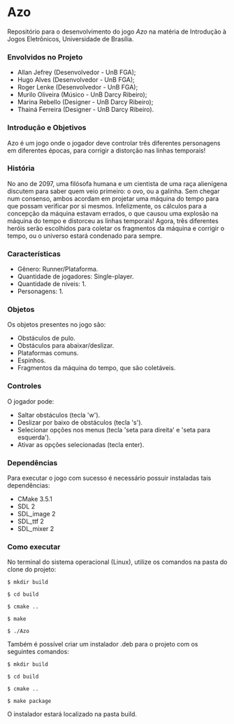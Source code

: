 # Azo


Repositório para o desenvolvimento do jogo _Azo_ na matéria de Introdução à Jogos Eletrônicos, Universidade de Brasília.


### Envolvidos no Projeto

* Allan Jefrey (Desenvolvedor - UnB FGA);
* Hugo Alves (Desenvolvedor - UnB FGA);
* Roger Lenke (Desenvolvedor - UnB FGA);
* Murilo Oliveira (Músico - UnB Darcy Ribeiro);
* Marina Rebello (Designer - UnB Darcy Ribeiro);
* Thainá Ferreira (Designer - UnB Darcy Ribeiro).

### Introdução e Objetivos

Azo é um jogo onde o jogador deve controlar três diferentes personagens em diferentes épocas, para corrigir a distorção nas linhas temporais!

### História

No ano de 2097, uma filósofa humana e um cientista de uma raça alienígena discutem para saber quem veio primeiro: o ovo, ou a galinha. Sem chegar num consenso, ambos acordam em projetar uma máquina do tempo para que possam verificar por si mesmos. Infelizmente, os cálculos para a concepção da máquina estavam errados, o que causou uma explosão na máquina do tempo e distorceu as linhas temporais! Agora, três diferentes heróis serão escolhidos para coletar os fragmentos da máquina e corrigir o tempo, ou o universo estará condenado para sempre.

### Características

* Gênero: Runner/Plataforma.
* Quantidade de jogadores: Single-player.
* Quantidade de níveis: 1.
* Personagens: 1.

### Objetos

Os objetos presentes no jogo são:
* Obstáculos de pulo.
* Obstáculos para abaixar/deslizar.
* Plataformas comuns.
* Espinhos.
* Fragmentos da máquina do tempo, que são coletáveis.

### Controles

O jogador pode:
* Saltar obstáculos (tecla 'w').
* Deslizar por baixo de obstáculos (tecla 's').
* Selecionar opções nos menus (tecla 'seta para direita' e 'seta para esquerda').
* Ativar as opções selecionadas (tecla enter).

### Dependências

Para executar o jogo com sucesso é necessário possuir instaladas tais dependências:
* CMake 3.5.1
* SDL 2
* SDL_image 2
* SDL_ttf 2
* SDL_mixer 2

### Como executar

No terminal do sistema operacional (Linux), utilize os comandos na pasta do clone do projeto:
```
$ mkdir build
```
```
$ cd build
```
```
$ cmake ..
```
```
$ make
```
```
$ ./Azo
```

Também é possível criar um instalador .deb para o projeto com os seguintes comandos:
```
$ mkdir build
```
```
$ cd build
```
```
$ cmake ..
```
```
$ make package
```

O instalador estará localizado na pasta build.
